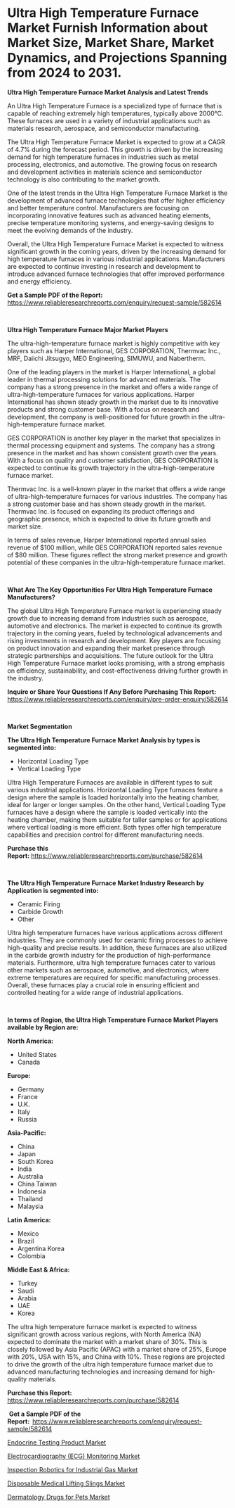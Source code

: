 <p><h1>Ultra High Temperature Furnace Market Furnish Information about Market Size, Market Share, Market Dynamics, and Projections Spanning from 2024 to 2031.</h1></p><p><strong>Ultra High Temperature Furnace Market Analysis and Latest Trends</strong></p>
<p><p>An Ultra High Temperature Furnace is a specialized type of furnace that is capable of reaching extremely high temperatures, typically above 2000°C. These furnaces are used in a variety of industrial applications such as materials research, aerospace, and semiconductor manufacturing.</p><p>The Ultra High Temperature Furnace Market is expected to grow at a CAGR of 4.7% during the forecast period. This growth is driven by the increasing demand for high temperature furnaces in industries such as metal processing, electronics, and automotive. The growing focus on research and development activities in materials science and semiconductor technology is also contributing to the market growth.</p><p>One of the latest trends in the Ultra High Temperature Furnace Market is the development of advanced furnace technologies that offer higher efficiency and better temperature control. Manufacturers are focusing on incorporating innovative features such as advanced heating elements, precise temperature monitoring systems, and energy-saving designs to meet the evolving demands of the industry.</p><p>Overall, the Ultra High Temperature Furnace Market is expected to witness significant growth in the coming years, driven by the increasing demand for high temperature furnaces in various industrial applications. Manufacturers are expected to continue investing in research and development to introduce advanced furnace technologies that offer improved performance and energy efficiency.</p></p>
<p><strong>Get a Sample PDF of the Report:&nbsp;</strong> <a href="https://www.reliableresearchreports.com/enquiry/request-sample/582614">https://www.reliableresearchreports.com/enquiry/request-sample/582614</a></p>
<p>&nbsp;</p>
<p><strong>Ultra High Temperature Furnace Major Market Players</strong></p>
<p><p>The ultra-high-temperature furnace market is highly competitive with key players such as Harper International, GES CORPORATION, Thermvac Inc., MRF, Daiichi Jitsugyo, MEO Engineering, SIMUWU, and Nabertherm.</p><p>One of the leading players in the market is Harper International, a global leader in thermal processing solutions for advanced materials. The company has a strong presence in the market and offers a wide range of ultra-high-temperature furnaces for various applications. Harper International has shown steady growth in the market due to its innovative products and strong customer base. With a focus on research and development, the company is well-positioned for future growth in the ultra-high-temperature furnace market.</p><p>GES CORPORATION is another key player in the market that specializes in thermal processing equipment and systems. The company has a strong presence in the market and has shown consistent growth over the years. With a focus on quality and customer satisfaction, GES CORPORATION is expected to continue its growth trajectory in the ultra-high-temperature furnace market.</p><p>Thermvac Inc. is a well-known player in the market that offers a wide range of ultra-high-temperature furnaces for various industries. The company has a strong customer base and has shown steady growth in the market. Thermvac Inc. is focused on expanding its product offerings and geographic presence, which is expected to drive its future growth and market size.</p><p>In terms of sales revenue, Harper International reported annual sales revenue of $100 million, while GES CORPORATION reported sales revenue of $80 million. These figures reflect the strong market presence and growth potential of these companies in the ultra-high-temperature furnace market.</p></p>
<p>&nbsp;</p>
<p><strong>What Are The Key Opportunities For Ultra High Temperature Furnace Manufacturers?</strong></p>
<p><p>The global Ultra High Temperature Furnace market is experiencing steady growth due to increasing demand from industries such as aerospace, automotive and electronics. The market is expected to continue its growth trajectory in the coming years, fueled by technological advancements and rising investments in research and development. Key players are focusing on product innovation and expanding their market presence through strategic partnerships and acquisitions. The future outlook for the Ultra High Temperature Furnace market looks promising, with a strong emphasis on efficiency, sustainability, and cost-effectiveness driving further growth in the industry.</p></p>
<p><strong>Inquire or Share Your Questions If Any Before Purchasing This Report:</strong> <a href="https://www.reliableresearchreports.com/enquiry/pre-order-enquiry/582614">https://www.reliableresearchreports.com/enquiry/pre-order-enquiry/582614</a></p>
<p>&nbsp;</p>
<p><strong>Market Segmentation</strong></p>
<p><strong>The Ultra High Temperature Furnace Market Analysis by types is segmented into:</strong></p>
<p><ul><li>Horizontal Loading Type</li><li>Vertical Loading Type</li></ul></p>
<p><p>Ultra High Temperature Furnaces are available in different types to suit various industrial applications. Horizontal Loading Type furnaces feature a design where the sample is loaded horizontally into the heating chamber, ideal for larger or longer samples. On the other hand, Vertical Loading Type furnaces have a design where the sample is loaded vertically into the heating chamber, making them suitable for taller samples or for applications where vertical loading is more efficient. Both types offer high temperature capabilities and precision control for different manufacturing needs.</p></p>
<p><strong>Purchase this Report:&nbsp;</strong><a href="https://www.reliableresearchreports.com/purchase/582614">https://www.reliableresearchreports.com/purchase/582614</a></p>
<p>&nbsp;</p>
<p><strong>The Ultra High Temperature Furnace Market Industry Research by Application is segmented into:</strong></p>
<p><ul><li>Ceramic Firing</li><li>Carbide Growth</li><li>Other</li></ul></p>
<p><p>Ultra high temperature furnaces have various applications across different industries. They are commonly used for ceramic firing processes to achieve high-quality and precise results. In addition, these furnaces are also utilized in the carbide growth industry for the production of high-performance materials. Furthermore, ultra high temperature furnaces cater to various other markets such as aerospace, automotive, and electronics, where extreme temperatures are required for specific manufacturing processes. Overall, these furnaces play a crucial role in ensuring efficient and controlled heating for a wide range of industrial applications.</p></p>
<p>&nbsp;</p>
<p><strong>In terms of Region, the Ultra High Temperature Furnace Market Players available by Region are:</strong></p>
<p>
    <p> <strong> North America: </strong>
        <ul>
            <li>United States</li>
            <li>Canada</li>
        </ul>
        </p> 
    <p> <strong> Europe: </strong>
        <ul>
            <li>Germany</li>
            <li>France</li>
            <li>U.K.</li>
            <li>Italy</li>
            <li>Russia</li>
        </ul>
        </p> 
    <p> <strong> Asia-Pacific: </strong>
        <ul>
            <li>China</li>
            <li>Japan</li>
            <li>South Korea</li>
            <li>India</li>
            <li>Australia</li>
            <li>China Taiwan</li>
            <li>Indonesia</li>
            <li>Thailand</li>
            <li>Malaysia</li>
        </ul>
        </p> 
    <p> <strong> Latin America: </strong>
        <ul>
            <li>Mexico</li>
            <li>Brazil</li>
            <li>Argentina Korea</li>
            <li>Colombia</li>
        </ul>
        </p> 
    <p> <strong> Middle East & Africa: </strong>
        <ul>
            <li>Turkey</li>
            <li>Saudi</li>
            <li>Arabia</li>
            <li>UAE</li>
            <li>Korea</li>
        </ul>
    </p>
    </p>
<p><p>The ultra high temperature furnace market is expected to witness significant growth across various regions, with North America (NA) expected to dominate the market with a market share of 30%. This is closely followed by Asia Pacific (APAC) with a market share of 25%, Europe with 20%, USA with 15%, and China with 10%. These regions are projected to drive the growth of the ultra high temperature furnace market due to advanced manufacturing technologies and increasing demand for high-quality materials.</p></p>
<p><strong>Purchase this Report: </strong><a href="https://www.reliableresearchreports.com/purchase/582614">https://www.reliableresearchreports.com/purchase/582614</a></p>
<p>&nbsp;<strong>Get a Sample PDF of the Report:&nbsp;&nbsp;</strong><a href="https://www.reliableresearchreports.com/enquiry/request-sample/582614">https://www.reliableresearchreports.com/enquiry/request-sample/582614</a></p>
<p><strong></strong></p>
<p><p><a href="https://medium.com/@samanthamills76/endocrine-testing-product-market-size-and-market-trends-complete-industry-overview-2024-to-2031-bbc2d65f26e4">Endocrine Testing Product Market</a></p><p><a href="https://medium.com/@samanthamills76/electrocardiography-ecg-monitoring-market-trends-forecast-and-competitive-analysis-to-2031-514f73fce25b">Electrocardiography (ECG) Monitoring Market</a></p><p><a href="https://issuu.com/reportprime-2/docs/inspection-robotics-for-industrial-gas-market-size">Inspection Robotics for Industrial Gas Market</a></p><p><a href="https://medium.com/@joshuajackson1010/disposable-medical-lifting-slings-market-analysis-and-sze-forecasted-for-period-from-2024-to-2031-119484dbbece">Disposable Medical Lifting Slings Market</a></p><p><a href="https://issuu.com/reportprime-2/docs/dermatology-drugs-for-pets-market-size-2030.pptx">Dermatology Drugs for Pets Market</a></p></p>